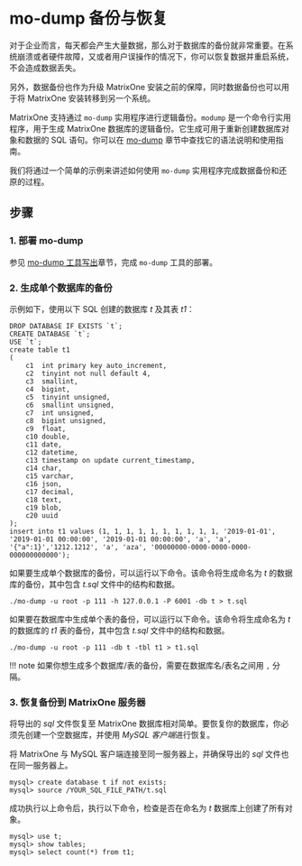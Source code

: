# mo-dump 备份与恢复

对于企业而言，每天都会产生大量数据，那么对于数据库的备份就非常重要。在系统崩溃或者硬件故障，又或者用户误操作的情况下，你可以恢复数据并重启系统，不会造成数据丢失。

另外，数据备份也作为升级 MatrixOne 安装之前的保障，同时数据备份也可以用于将 MatrixOne 安装转移到另一个系统。

MatrixOne 支持通过 `mo-dump` 实用程序进行逻辑备份。`modump` 是一个命令行实用程序，用于生成 MatrixOne 数据库的逻辑备份。它生成可用于重新创建数据库对象和数据的 SQL 语句。你可以在 [mo-dump](../../Develop/export-data/modump.md) 章节中查找它的语法说明和使用指南。

我们将通过一个简单的示例来讲述如何使用 `mo-dump` 实用程序完成数据备份和还原的过程。

## 步骤

### 1. 部署 mo-dump

参见 [mo-dump 工具写出](../../Develop/export-data/modump.md)章节，完成 `mo-dump` 工具的部署。

### 2. 生成单个数据库的备份

示例如下，使用以下 SQL 创建的数据库 *t* 及其表 *t1*：

```
DROP DATABASE IF EXISTS `t`;
CREATE DATABASE `t`;
USE `t`;
create table t1
(
    c1  int primary key auto_increment,
    c2  tinyint not null default 4,
    c3  smallint,
    c4  bigint,
    c5  tinyint unsigned,
    c6  smallint unsigned,
    c7  int unsigned,
    c8  bigint unsigned,
    c9  float,
    c10 double,
    c11 date,
    c12 datetime,
    c13 timestamp on update current_timestamp,
    c14 char,
    c15 varchar,
    c16 json,
    c17 decimal,
    c18 text,
    c19 blob,
    c20 uuid
);
insert into t1 values (1, 1, 1, 1, 1, 1, 1, 1, 1, 1, '2019-01-01', '2019-01-01 00:00:00', '2019-01-01 00:00:00', 'a', 'a', '{"a":1}','1212.1212', 'a', 'aza', '00000000-0000-0000-0000-000000000000');
```

如果要生成单个数据库的备份，可以运行以下命令。该命令将生成命名为 *t* 的数据库的备份，其中包含 *t.sql* 文件中的结构和数据。

```
./mo-dump -u root -p 111 -h 127.0.0.1 -P 6001 -db t > t.sql
```

如果要在数据库中生成单个表的备份，可以运行以下命令。该命令将生成命名为 *t* 的数据库的 *t1* 表的备份，其中包含 *t.sql* 文件中的结构和数据。

```
./mo-dump -u root -p 111 -db t -tbl t1 > t1.sql
```

!!! note
    如果你想生成多个数据库/表的备份，需要在数据库名/表名之间用 `,` 分隔。

### 3. 恢复备份到 MatrixOne 服务器

将导出的 *sql* 文件恢复至 MatrixOne 数据库相对简单。要恢复你的数据库，你必须先创建一个空数据库，并使用 *MySQL 客户端*进行恢复。

将 MatrixOne 与 MySQL 客户端连接至同一服务器上，并确保导出的 *sql* 文件也在同一服务器上。

```
mysql> create database t if not exists;
mysql> source /YOUR_SQL_FILE_PATH/t.sql
```

成功执行以上命令后，执行以下命令，检查是否在命名为 *t* 数据库上创建了所有对象。

```
mysql> use t;
mysql> show tables;
mysql> select count(*) from t1;
```
